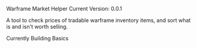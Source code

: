 Warframe Market Helper
Current Version: 0.0.1

A tool to check prices of tradable warframe inventory items, and sort what is and isn't worth selling.

Currently Building Basics